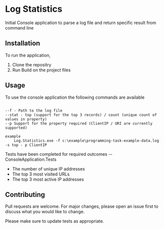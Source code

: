 # Log Statistics

Initial Console application to parse a log file and return specific result from command line

## Installation

To run the application,

1. Clone the repositry 
2. Run Build on the project files

## Usage

To use the console application the following commands are available

```

--f - Path to the log file
--stat - top (support for the top 3 records) / count (unique count of values in property)
--p Support for the property required (ClientIP / URI are currently supported)

example 
	Log.Statistics.exe -f c:\example\programming-task-example-data.log  -s top - p ClientIP

```

Tests have been completed for required outcomes -- ConsoleApplication.Tests

 * The number of unique IP addresses
 * The top 3 most visited URLs
 * The top 3 most active IP addresses

## Contributing
Pull requests are welcome. For major changes, please open an issue first to discuss what you would like to change.

Please make sure to update tests as appropriate.
